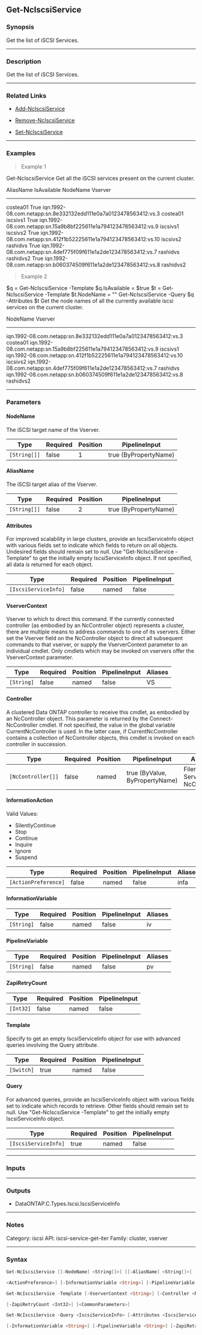 Get-NcIscsiService
------------------

### Synopsis
Get the list of iSCSI Services.

---

### Description

Get the list of iSCSI Services.

---

### Related Links
* [Add-NcIscsiService](Add-NcIscsiService)

* [Remove-NcIscsiService](Remove-NcIscsiService)

* [Set-NcIscsiService](Set-NcIscsiService)

---

### Examples
> Example 1

Get-NcIscsiService
Get all the iSCSI services present on the current cluster.

AliasName            IsAvailable  NodeName                                                               Vserver
---------            -----------  --------                                                               -------
costea01             True         iqn.1992-08.com.netapp:sn.8e332132edd111e0a7a0123478563412:vs.3        costea01
iscsivs1             True         iqn.1992-08.com.netapp:sn.15a9b8bf225611e1a794123478563412:vs.9        iscsivs1
iscsivs2             True         iqn.1992-08.com.netapp:sn.412f1b52225611e1a794123478563412:vs.10       iscsivs2
rashidvs             True         iqn.1992-08.com.netapp:sn.4def775f09f611e1a2de123478563412:vs.7        rashidvs
rashidvs2            True         iqn.1992-08.com.netapp:sn.b060374509f611e1a2de123478563412:vs.8        rashidvs2

> Example 2

$q = Get-NcIscsiService -Template
$q.IsAvailable = $true
$t = Get-NcIscsiService -Template
$t.NodeName = ""
Get-NcIscsiService -Query $q -Attributes $t
Get the node names of all the currently available iscsi services on the current cluster.

NodeName                                                               Vserver
--------                                                               -------
iqn.1992-08.com.netapp:sn.8e332132edd111e0a7a0123478563412:vs.3        costea01
iqn.1992-08.com.netapp:sn.15a9b8bf225611e1a794123478563412:vs.9        iscsivs1
iqn.1992-08.com.netapp:sn.412f1b52225611e1a794123478563412:vs.10       iscsivs2
iqn.1992-08.com.netapp:sn.4def775f09f611e1a2de123478563412:vs.7        rashidvs
iqn.1992-08.com.netapp:sn.b060374509f611e1a2de123478563412:vs.8        rashidvs2

---

### Parameters
#### **NodeName**
The iSCSI target name of the Vserver.

|Type        |Required|Position|PipelineInput        |
|------------|--------|--------|---------------------|
|`[String[]]`|false   |1       |true (ByPropertyName)|

#### **AliasName**
The iSCSI target alias of the Vserver.

|Type        |Required|Position|PipelineInput        |
|------------|--------|--------|---------------------|
|`[String[]]`|false   |2       |true (ByPropertyName)|

#### **Attributes**
For improved scalability in large clusters, provide an IscsiServiceInfo object with various fields set to indicate which fields to return on all objects.  Undesired fields should remain set to null.  Use "Get-NcIscsiService -Template" to get the initially empty IscsiServiceInfo object.  If not specified, all data is returned for each object.

|Type                |Required|Position|PipelineInput|
|--------------------|--------|--------|-------------|
|`[IscsiServiceInfo]`|false   |named   |false        |

#### **VserverContext**
Vserver to which to direct this command.  If the currently connected controller (as embodied by an NcController object) represents a cluster, there are multiple means to address commands to one of its vservers.  Either set the Vserver field on the NcController object to direct all subsequent commands to that vserver, or supply the VserverContext parameter to an individual cmdlet.  Only cmdlets which may be invoked on vservers offer the VserverContext parameter.

|Type      |Required|Position|PipelineInput|Aliases|
|----------|--------|--------|-------------|-------|
|`[String]`|false   |named   |false        |VS     |

#### **Controller**
A clustered Data ONTAP controller to receive this cmdlet, as embodied by an NcController object.  This parameter is returned by the Connect-NcController cmdlet.  If not specified, the value in the global variable CurrentNcController is used.  In the latter case, if CurrentNcController contains a collection of NcController objects, this cmdlet is invoked on each controller in succession.

|Type              |Required|Position|PipelineInput                 |Aliases                          |
|------------------|--------|--------|------------------------------|---------------------------------|
|`[NcController[]]`|false   |named   |true (ByValue, ByPropertyName)|Filer<br/>Server<br/>NcController|

#### **InformationAction**

Valid Values:

* SilentlyContinue
* Stop
* Continue
* Inquire
* Ignore
* Suspend

|Type                |Required|Position|PipelineInput|Aliases|
|--------------------|--------|--------|-------------|-------|
|`[ActionPreference]`|false   |named   |false        |infa   |

#### **InformationVariable**

|Type      |Required|Position|PipelineInput|Aliases|
|----------|--------|--------|-------------|-------|
|`[String]`|false   |named   |false        |iv     |

#### **PipelineVariable**

|Type      |Required|Position|PipelineInput|Aliases|
|----------|--------|--------|-------------|-------|
|`[String]`|false   |named   |false        |pv     |

#### **ZapiRetryCount**

|Type     |Required|Position|PipelineInput|
|---------|--------|--------|-------------|
|`[Int32]`|false   |named   |false        |

#### **Template**
Specify to get an empty IscsiServiceInfo object for use with advanced queries involving the Query attribute.

|Type      |Required|Position|PipelineInput|
|----------|--------|--------|-------------|
|`[Switch]`|true    |named   |false        |

#### **Query**
For advanced queries, provide an IscsiServiceInfo object with various fields set to indicate which records to retrieve.  Other fields should remain set to null.  Use "Get-NcIscsiService -Template" to get the initially empty IscsiServiceInfo object.

|Type                |Required|Position|PipelineInput|
|--------------------|--------|--------|-------------|
|`[IscsiServiceInfo]`|true    |named   |false        |

---

### Inputs

---

### Outputs
* DataONTAP.C.Types.Iscsi.IscsiServiceInfo

---

### Notes
Category: iscsi
API: iscsi-service-get-iter
Family: cluster, vserver

---

### Syntax
```PowerShell
Get-NcIscsiService [[-NodeName] <String[]>] [[-AliasName] <String[]>] [-Attributes <IscsiServiceInfo>] [-VserverContext <String>] [-Controller <NcController[]>] [-InformationAction 
```
```PowerShell
<ActionPreference>] [-InformationVariable <String>] [-PipelineVariable <String>] [-ZapiRetryCount <Int32>] [<CommonParameters>]
```
```PowerShell
Get-NcIscsiService -Template [-VserverContext <String>] [-Controller <NcController[]>] [-InformationAction <ActionPreference>] [-InformationVariable <String>] [-PipelineVariable <String>] 
```
```PowerShell
[-ZapiRetryCount <Int32>] [<CommonParameters>]
```
```PowerShell
Get-NcIscsiService -Query <IscsiServiceInfo> [-Attributes <IscsiServiceInfo>] [-VserverContext <String>] [-Controller <NcController[]>] [-InformationAction <ActionPreference>] 
```
```PowerShell
[-InformationVariable <String>] [-PipelineVariable <String>] [-ZapiRetryCount <Int32>] [<CommonParameters>]
```
